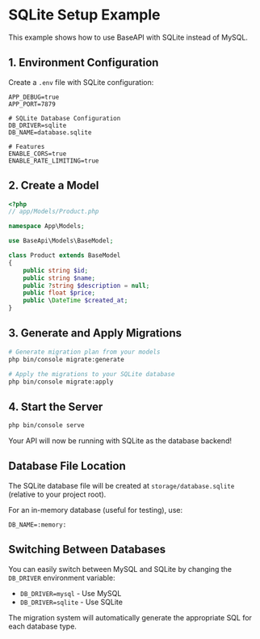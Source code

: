 # SQLite Setup Example

This example shows how to use BaseAPI with SQLite instead of MySQL.

## 1. Environment Configuration

Create a `.env` file with SQLite configuration:

```env
APP_DEBUG=true
APP_PORT=7879

# SQLite Database Configuration
DB_DRIVER=sqlite
DB_NAME=database.sqlite

# Features
ENABLE_CORS=true
ENABLE_RATE_LIMITING=true
```

## 2. Create a Model

```php
<?php
// app/Models/Product.php

namespace App\Models;

use BaseApi\Models\BaseModel;

class Product extends BaseModel
{
    public string $id;
    public string $name;
    public ?string $description = null;
    public float $price;
    public \DateTime $created_at;
}
```

## 3. Generate and Apply Migrations

```bash
# Generate migration plan from your models
php bin/console migrate:generate

# Apply the migrations to your SQLite database
php bin/console migrate:apply
```

## 4. Start the Server

```bash
php bin/console serve
```

Your API will now be running with SQLite as the database backend!

## Database File Location

The SQLite database file will be created at `storage/database.sqlite` (relative to your project root).

For an in-memory database (useful for testing), use:

```env
DB_NAME=:memory:
```

## Switching Between Databases

You can easily switch between MySQL and SQLite by changing the `DB_DRIVER` environment variable:

- `DB_DRIVER=mysql` - Use MySQL
- `DB_DRIVER=sqlite` - Use SQLite

The migration system will automatically generate the appropriate SQL for each database type.
